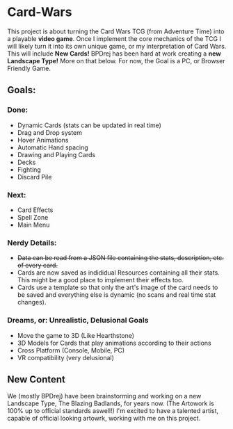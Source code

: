 # Card-Wars
This project is about turning the Card Wars TCG (from Adventure Time) into a playable **video game**.
Once I implement the core mechanics of the TCG I will likely turn it into its own unique game, or my interpretation of Card Wars.
This will include **New Cards!** BPDrej has been hard at work creating a **new Landscape Type!** More on that below.
For now, the Goal is a PC, or Browser Friendly Game.

## Goals: 
### Done:
  - Dynamic Cards (stats can be updated in real time)
  - Drag and Drop system
  - Hover Animations
  - Automatic Hand spacing
  - Drawing and Playing Cards
  - Decks
  - Fighting
  - Discard Pile

### Next:
  - Card Effects
  - Spell Zone
  - Main Menu

### Nerdy Details:
  - ~~Data can be read from a JSON file containing the stats, description, etc. of every card.~~
  - Cards are now saved as indididual Resources containing all their stats. This might be a good place to implement their effects too.
  - Cards use a template so that only the art's image of the card needs to be saved and everything else is dynamic (no scans and real time stat changes).

### **Dreams**, or: Unrealistic, Delusional Goals
  - Move the game to 3D (Like Hearthstone)
  - 3D Models for Cards that play animations according to their actions
  - Cross Platform (Console, Mobile, PC)
  - VR compatibility (very delusional)

## New Content
We (mostly  BPDrej) have been brainstorming and working on a new Landscape Type, The Blazing Badlands, for years now. (The Artowork is 100% up to official standards aswell!)
I'm excited to have a talented artist, capable of official looking artowrk, working with me on this project.
